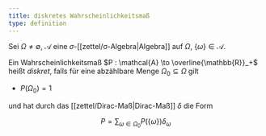 ```yaml
---
title: diskretes Wahrscheinlichkeitsmaß
type: definition
---
```


Sei $\Omega \ne \emptyset$, $\mathcal{A}$ eine $\sigma$-[[zettel/σ-Algebra|Algebra]] auf $\Omega$, $\{ \omega \} \in \mathcal{A}$.

Ein Wahrscheinlichkeitsmaß $P : \mathcal{A} \to \overline{\mathbb{R}}_+$ heißt *diskret*, falls für eine abzählbare Menge $\Omega_0 \subseteq \Omega$ gilt
- $P(\Omega_0) = 1$

und hat durch das [[zettel/Dirac-Maß|Dirac-Maß]] $\delta$ die Form

$$
	P = \sum_{\omega \in \Omega_0} P(\{ \omega \}) \delta_\omega
$$